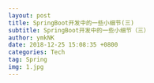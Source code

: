 ```yaml
---
layout: post
title: SpringBoot开发中的一些小细节(三)
subtitle: SpringBoot开发中的一些小细节（三）
author: ymkNK
date: 2018-12-25 15:08:35 +0800
categories: Tech
tag: Spring
img: 1.jpg
---
```

